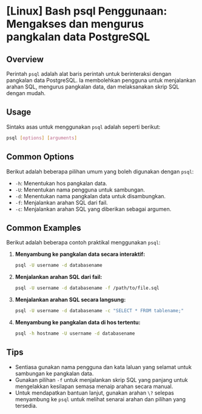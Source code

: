 # [Linux] Bash psql Penggunaan: Mengakses dan mengurus pangkalan data PostgreSQL

## Overview
Perintah `psql` adalah alat baris perintah untuk berinteraksi dengan pangkalan data PostgreSQL. Ia membolehkan pengguna untuk menjalankan arahan SQL, mengurus pangkalan data, dan melaksanakan skrip SQL dengan mudah.

## Usage
Sintaks asas untuk menggunakan `psql` adalah seperti berikut:

```bash
psql [options] [arguments]
```

## Common Options
Berikut adalah beberapa pilihan umum yang boleh digunakan dengan `psql`:

- `-h`: Menentukan hos pangkalan data.
- `-U`: Menentukan nama pengguna untuk sambungan.
- `-d`: Menentukan nama pangkalan data untuk disambungkan.
- `-f`: Menjalankan arahan SQL dari fail.
- `-c`: Menjalankan arahan SQL yang diberikan sebagai argumen.

## Common Examples
Berikut adalah beberapa contoh praktikal menggunakan `psql`:

1. **Menyambung ke pangkalan data secara interaktif:**
   ```bash
   psql -U username -d databasename
   ```

2. **Menjalankan arahan SQL dari fail:**
   ```bash
   psql -U username -d databasename -f /path/to/file.sql
   ```

3. **Menjalankan arahan SQL secara langsung:**
   ```bash
   psql -U username -d databasename -c "SELECT * FROM tablename;"
   ```

4. **Menyambung ke pangkalan data di hos tertentu:**
   ```bash
   psql -h hostname -U username -d databasename
   ```

## Tips
- Sentiasa gunakan nama pengguna dan kata laluan yang selamat untuk sambungan ke pangkalan data.
- Gunakan pilihan `-f` untuk menjalankan skrip SQL yang panjang untuk mengelakkan kesilapan semasa menaip arahan secara manual.
- Untuk mendapatkan bantuan lanjut, gunakan arahan `\?` selepas menyambung ke `psql` untuk melihat senarai arahan dan pilihan yang tersedia.